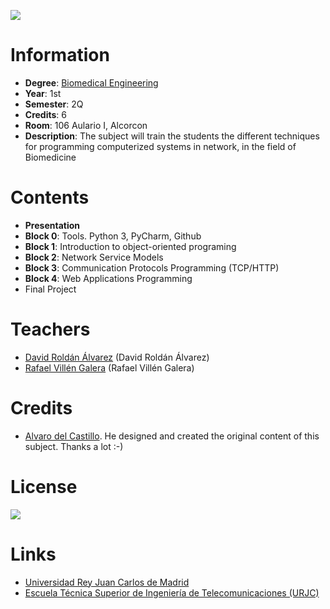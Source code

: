 ![](https://github.com/davidrol6/2020-2021-PNE/raw/master/Cover/cover.png)

# Information

* **Degree**: [Biomedical Engineering](https://www.urjc.es/estudios/grado/2462-biomedial-engineering)
* **Year**: 1st
* **Semester**: 2Q
* **Credits**: 6
* **Room**: 106 Aulario I, Alcorcon
* **Description**: The subject will train the students the different techniques for programming computerized systems in network, in the field of Biomedicine

# Contents

* **Presentation**
* **Block 0**: Tools. Python 3, PyCharm, Github
* **Block 1**: Introduction to object-oriented programing
* **Block 2**: Network Service Models
* **Block 3**: Communication Protocols Programming (TCP/HTTP)
* **Block 4**: Web Applications Programming
* Final Project


# Teachers

* [David Roldán Álvarez](https://github.com/davidrol6) (David Roldán Álvarez)
* [Rafael Villén Galera]() (Rafael Villén Galera)
# Credits

* [Alvaro del Castillo](https://github.com/acs). He designed and created the original content of this subject. Thanks a lot :-)

# License

![](https://github.com/Obijuan/digital-electronics-with-open-FPGAs-tutorial/raw/master/wiki/portada/attribution-share-alike-creative-commons-license.png)

# Links

* [Universidad Rey Juan Carlos de Madrid](https://www.urjc.es/)
* [Escuela Técnica Superior de Ingeniería de Telecomunicaciones (URJC)](https://www.urjc.es/universidad/facultades/escuela-tecnica-superior-de-ingenieria-de-las-telecomunicaciones/content/etsit-escuela-tecnica-superior-de-ingenieria-de-telecomunicacion)